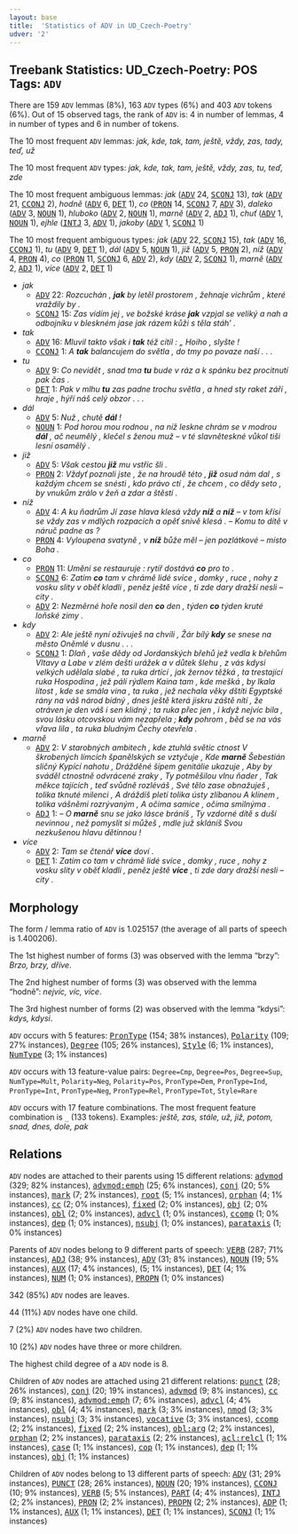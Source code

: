 ```yaml
---
layout: base
title:  'Statistics of ADV in UD_Czech-Poetry'
udver: '2'
---
```


## Treebank Statistics: UD_Czech-Poetry: POS Tags: `ADV`

There are 159 `ADV` lemmas (8%), 163 `ADV` types (6%) and 403 `ADV` tokens (6%).
Out of 15 observed tags, the rank of `ADV` is: 4 in number of lemmas, 4 in number of types and 6 in number of tokens.

The 10 most frequent `ADV` lemmas: <em>jak, kde, tak, tam, ještě, vždy, zas, tady, teď, už</em>

The 10 most frequent `ADV` types:  <em>jak, kde, tak, tam, ještě, vždy, zas, tu, teď, zde</em>

The 10 most frequent ambiguous lemmas: <em>jak</em> (<tt><a href="cs_poetry-pos-ADV.html">ADV</a></tt> 24, <tt><a href="cs_poetry-pos-SCONJ.html">SCONJ</a></tt> 13), <em>tak</em> (<tt><a href="cs_poetry-pos-ADV.html">ADV</a></tt> 21, <tt><a href="cs_poetry-pos-CCONJ.html">CCONJ</a></tt> 2), <em>hodně</em> (<tt><a href="cs_poetry-pos-ADV.html">ADV</a></tt> 6, <tt><a href="cs_poetry-pos-DET.html">DET</a></tt> 1), <em>co</em> (<tt><a href="cs_poetry-pos-PRON.html">PRON</a></tt> 14, <tt><a href="cs_poetry-pos-SCONJ.html">SCONJ</a></tt> 7, <tt><a href="cs_poetry-pos-ADV.html">ADV</a></tt> 3), <em>daleko</em> (<tt><a href="cs_poetry-pos-ADV.html">ADV</a></tt> 3, <tt><a href="cs_poetry-pos-NOUN.html">NOUN</a></tt> 1), <em>hluboko</em> (<tt><a href="cs_poetry-pos-ADV.html">ADV</a></tt> 2, <tt><a href="cs_poetry-pos-NOUN.html">NOUN</a></tt> 1), <em>marně</em> (<tt><a href="cs_poetry-pos-ADV.html">ADV</a></tt> 2, <tt><a href="cs_poetry-pos-ADJ.html">ADJ</a></tt> 1), <em>chuť</em> (<tt><a href="cs_poetry-pos-ADV.html">ADV</a></tt> 1, <tt><a href="cs_poetry-pos-NOUN.html">NOUN</a></tt> 1), <em>ejhle</em> (<tt><a href="cs_poetry-pos-INTJ.html">INTJ</a></tt> 3, <tt><a href="cs_poetry-pos-ADV.html">ADV</a></tt> 1), <em>jakoby</em> (<tt><a href="cs_poetry-pos-ADV.html">ADV</a></tt> 1, <tt><a href="cs_poetry-pos-SCONJ.html">SCONJ</a></tt> 1)

The 10 most frequent ambiguous types:  <em>jak</em> (<tt><a href="cs_poetry-pos-ADV.html">ADV</a></tt> 22, <tt><a href="cs_poetry-pos-SCONJ.html">SCONJ</a></tt> 15), <em>tak</em> (<tt><a href="cs_poetry-pos-ADV.html">ADV</a></tt> 16, <tt><a href="cs_poetry-pos-CCONJ.html">CCONJ</a></tt> 1), <em>tu</em> (<tt><a href="cs_poetry-pos-ADV.html">ADV</a></tt> 9, <tt><a href="cs_poetry-pos-DET.html">DET</a></tt> 1), <em>dál</em> (<tt><a href="cs_poetry-pos-ADV.html">ADV</a></tt> 5, <tt><a href="cs_poetry-pos-NOUN.html">NOUN</a></tt> 1), <em>již</em> (<tt><a href="cs_poetry-pos-ADV.html">ADV</a></tt> 5, <tt><a href="cs_poetry-pos-PRON.html">PRON</a></tt> 2), <em>níž</em> (<tt><a href="cs_poetry-pos-ADV.html">ADV</a></tt> 4, <tt><a href="cs_poetry-pos-PRON.html">PRON</a></tt> 4), <em>co</em> (<tt><a href="cs_poetry-pos-PRON.html">PRON</a></tt> 11, <tt><a href="cs_poetry-pos-SCONJ.html">SCONJ</a></tt> 6, <tt><a href="cs_poetry-pos-ADV.html">ADV</a></tt> 2), <em>kdy</em> (<tt><a href="cs_poetry-pos-ADV.html">ADV</a></tt> 2, <tt><a href="cs_poetry-pos-SCONJ.html">SCONJ</a></tt> 1), <em>marně</em> (<tt><a href="cs_poetry-pos-ADV.html">ADV</a></tt> 2, <tt><a href="cs_poetry-pos-ADJ.html">ADJ</a></tt> 1), <em>více</em> (<tt><a href="cs_poetry-pos-ADV.html">ADV</a></tt> 2, <tt><a href="cs_poetry-pos-DET.html">DET</a></tt> 1)


* <em>jak</em>
  * <tt><a href="cs_poetry-pos-ADV.html">ADV</a></tt> 22: <em>Rozcuchán , <b>jak</b> by letěl prostorem , žehnaje vichrům , které vraždily by .</em>
  * <tt><a href="cs_poetry-pos-SCONJ.html">SCONJ</a></tt> 15: <em>Zas vidím jej , ve božské kráse <b>jak</b> vzpjal se veliký a nah a odbojníku v bleskném jase jak rázem kůži s těla stáh’ .</em>
* <em>tak</em>
  * <tt><a href="cs_poetry-pos-ADV.html">ADV</a></tt> 16: <em>Mluvil takto však i <b>tak</b> též cítil : „ Hoiho , slyšte !</em>
  * <tt><a href="cs_poetry-pos-CCONJ.html">CCONJ</a></tt> 1: <em>A <b>tak</b> balancujem do světla , do tmy po povaze naší . . .</em>
* <em>tu</em>
  * <tt><a href="cs_poetry-pos-ADV.html">ADV</a></tt> 9: <em>Co nevidět , snad tma <b>tu</b> bude v ráz a k spánku bez procitnutí pak čas .</em>
  * <tt><a href="cs_poetry-pos-DET.html">DET</a></tt> 1: <em>Pak v mlhu <b>tu</b> zas padne trochu světla , a hned sty raket září , hraje , hýří náš celý obzor . . .</em>
* <em>dál</em>
  * <tt><a href="cs_poetry-pos-ADV.html">ADV</a></tt> 5: <em>Nuž , chutě <b>dál</b> !</em>
  * <tt><a href="cs_poetry-pos-NOUN.html">NOUN</a></tt> 1: <em>Pod horou mou rodnou , na níž leskne chrám se v modrou <b>dál</b> , ač neumělý , klečel s ženou muž – v té slavněteskné vůkol tiši lesní osamělý .</em>
* <em>již</em>
  * <tt><a href="cs_poetry-pos-ADV.html">ADV</a></tt> 5: <em>Však cestou <b>již</b> mu vstříc šli .</em>
  * <tt><a href="cs_poetry-pos-PRON.html">PRON</a></tt> 2: <em>Vždyť poznali jste , že na hroudě této , <b>již</b> osud nám dal , s každým chcem se snésti , kdo právo ctí , že chcem , co dědy seto , by vnukům zrálo v žeň a zdar a štěstí .</em>
* <em>níž</em>
  * <tt><a href="cs_poetry-pos-ADV.html">ADV</a></tt> 4: <em>A ku ňadrům Jí zase hlava klesá vždy <b>níž</b> a <b>níž</b> – v tom křísí se vždy zas v mdlých rozpacích a opěť snivě klesá . – Komu to dítě v náruč padne as ?</em>
  * <tt><a href="cs_poetry-pos-PRON.html">PRON</a></tt> 4: <em>Vyloupena svatyně , v <b>níž</b> bůže měl – jen pozlátkové – místo Boha .</em>
* <em>co</em>
  * <tt><a href="cs_poetry-pos-PRON.html">PRON</a></tt> 11: <em>Umění se restauruje : rytíř dostává <b>co</b> pro to .</em>
  * <tt><a href="cs_poetry-pos-SCONJ.html">SCONJ</a></tt> 6: <em>Zatím <b>co</b> tam v chrámě lidé svíce , domky , ruce , nohy z vosku slity v oběť kladli , peněz ještě více , ti zde dary dražší nesli – city .</em>
  * <tt><a href="cs_poetry-pos-ADV.html">ADV</a></tt> 2: <em>Nezměrné hoře nosil den <b>co</b> den , týden <b>co</b> týden kruté loňské zimy .</em>
* <em>kdy</em>
  * <tt><a href="cs_poetry-pos-ADV.html">ADV</a></tt> 2: <em>Ale ještě nyní oživuješ na chvíli , Žár bílý <b>kdy</b> se snese na město Oněmlé v dusnu . . .</em>
  * <tt><a href="cs_poetry-pos-SCONJ.html">SCONJ</a></tt> 1: <em>Dlaň , vaše dědy od Jordanských břehů jež vedla k břehům Vltavy a Labe v zlém dešti urážek a v důtek šlehu , z vás kdysi velkých udělala slabé , ta ruka drtící , jak žernov těžká , ta trestající ruka Hospodina , jež pálí rýdlem Kaina tam , kde mešká , by lkala lítost , kde se smála vina , ta ruka , jež nechala věky dštíti Egyptské rány na váš národ bídný , dnes ještě která jiskru záště nítí , že otráven je den váš i sen klidný ; ta ruka přec jen , i když nejvíc bila , svou lásku otcovskou vám nezapřela ; <b>kdy</b> pohrom , běd se na vás vřava lila , ta ruka bludným Čechy otevřela .</em>
* <em>marně</em>
  * <tt><a href="cs_poetry-pos-ADV.html">ADV</a></tt> 2: <em>V starobných ambitech , kde ztuhlá světic ctnost V škrobených límcích španělských se vztyčuje , Kde <b>marně</b> Šebestián sličný Kypící nahotu , Drážděné šípem genitálie ukazuje , Aby by sváděl ctnostně odvrácené zraky , Ty potměšilou vlnu ňader , Tak měkce tajících , teď svůdně rozléváš , Své tělo zase obnažuješ , tolika tknuté milenci , A dráždíš pletí tolika ústy zlíbanou A klínem , tolika vášněmi rozrývaným , A očima samice , očima smilnýma .</em>
  * <tt><a href="cs_poetry-pos-ADJ.html">ADJ</a></tt> 1: <em>– O <b>marně</b> snu se jako lásce bráníš , Ty vzdorné dítě s duší nevinnou , než pomyslit si můžeš , mdle juž skláníš Svou nezkušenou hlavu dětinnou !</em>
* <em>více</em>
  * <tt><a href="cs_poetry-pos-ADV.html">ADV</a></tt> 2: <em>Tam se čtenář <b>více</b> doví .</em>
  * <tt><a href="cs_poetry-pos-DET.html">DET</a></tt> 1: <em>Zatím co tam v chrámě lidé svíce , domky , ruce , nohy z vosku slity v oběť kladli , peněz ještě <b>více</b> , ti zde dary dražší nesli – city .</em>

## Morphology

The form / lemma ratio of `ADV` is 1.025157 (the average of all parts of speech is 1.400206).

The 1st highest number of forms (3) was observed with the lemma “brzy”: <em>Brzo, brzy, dříve</em>.

The 2nd highest number of forms (3) was observed with the lemma “hodně”: <em>nejvíc, víc, více</em>.

The 3rd highest number of forms (2) was observed with the lemma “kdysi”: <em>kdys, kdysi</em>.

`ADV` occurs with 5 features: <tt><a href="cs_poetry-feat-PronType.html">PronType</a></tt> (154; 38% instances), <tt><a href="cs_poetry-feat-Polarity.html">Polarity</a></tt> (109; 27% instances), <tt><a href="cs_poetry-feat-Degree.html">Degree</a></tt> (105; 26% instances), <tt><a href="cs_poetry-feat-Style.html">Style</a></tt> (6; 1% instances), <tt><a href="cs_poetry-feat-NumType.html">NumType</a></tt> (3; 1% instances)

`ADV` occurs with 13 feature-value pairs: `Degree=Cmp`, `Degree=Pos`, `Degree=Sup`, `NumType=Mult`, `Polarity=Neg`, `Polarity=Pos`, `PronType=Dem`, `PronType=Ind`, `PronType=Int`, `PronType=Neg`, `PronType=Rel`, `PronType=Tot`, `Style=Rare`

`ADV` occurs with 17 feature combinations.
The most frequent feature combination is `_` (133 tokens).
Examples: <em>ještě, zas, stále, už, již, potom, snad, dnes, dole, pak</em>


## Relations

`ADV` nodes are attached to their parents using 15 different relations: <tt><a href="cs_poetry-dep-advmod.html">advmod</a></tt> (329; 82% instances), <tt><a href="cs_poetry-dep-advmod-emph.html">advmod:emph</a></tt> (25; 6% instances), <tt><a href="cs_poetry-dep-conj.html">conj</a></tt> (20; 5% instances), <tt><a href="cs_poetry-dep-mark.html">mark</a></tt> (7; 2% instances), <tt><a href="cs_poetry-dep-root.html">root</a></tt> (5; 1% instances), <tt><a href="cs_poetry-dep-orphan.html">orphan</a></tt> (4; 1% instances), <tt><a href="cs_poetry-dep-cc.html">cc</a></tt> (2; 0% instances), <tt><a href="cs_poetry-dep-fixed.html">fixed</a></tt> (2; 0% instances), <tt><a href="cs_poetry-dep-obj.html">obj</a></tt> (2; 0% instances), <tt><a href="cs_poetry-dep-obl.html">obl</a></tt> (2; 0% instances), <tt><a href="cs_poetry-dep-advcl.html">advcl</a></tt> (1; 0% instances), <tt><a href="cs_poetry-dep-ccomp.html">ccomp</a></tt> (1; 0% instances), <tt><a href="cs_poetry-dep-dep.html">dep</a></tt> (1; 0% instances), <tt><a href="cs_poetry-dep-nsubj.html">nsubj</a></tt> (1; 0% instances), <tt><a href="cs_poetry-dep-parataxis.html">parataxis</a></tt> (1; 0% instances)

Parents of `ADV` nodes belong to 9 different parts of speech: <tt><a href="cs_poetry-pos-VERB.html">VERB</a></tt> (287; 71% instances), <tt><a href="cs_poetry-pos-ADJ.html">ADJ</a></tt> (38; 9% instances), <tt><a href="cs_poetry-pos-ADV.html">ADV</a></tt> (31; 8% instances), <tt><a href="cs_poetry-pos-NOUN.html">NOUN</a></tt> (19; 5% instances), <tt><a href="cs_poetry-pos-AUX.html">AUX</a></tt> (17; 4% instances),  (5; 1% instances), <tt><a href="cs_poetry-pos-DET.html">DET</a></tt> (4; 1% instances), <tt><a href="cs_poetry-pos-NUM.html">NUM</a></tt> (1; 0% instances), <tt><a href="cs_poetry-pos-PROPN.html">PROPN</a></tt> (1; 0% instances)

342 (85%) `ADV` nodes are leaves.

44 (11%) `ADV` nodes have one child.

7 (2%) `ADV` nodes have two children.

10 (2%) `ADV` nodes have three or more children.

The highest child degree of a `ADV` node is 8.

Children of `ADV` nodes are attached using 21 different relations: <tt><a href="cs_poetry-dep-punct.html">punct</a></tt> (28; 26% instances), <tt><a href="cs_poetry-dep-conj.html">conj</a></tt> (20; 19% instances), <tt><a href="cs_poetry-dep-advmod.html">advmod</a></tt> (9; 8% instances), <tt><a href="cs_poetry-dep-cc.html">cc</a></tt> (9; 8% instances), <tt><a href="cs_poetry-dep-advmod-emph.html">advmod:emph</a></tt> (7; 6% instances), <tt><a href="cs_poetry-dep-advcl.html">advcl</a></tt> (4; 4% instances), <tt><a href="cs_poetry-dep-obl.html">obl</a></tt> (4; 4% instances), <tt><a href="cs_poetry-dep-mark.html">mark</a></tt> (3; 3% instances), <tt><a href="cs_poetry-dep-nmod.html">nmod</a></tt> (3; 3% instances), <tt><a href="cs_poetry-dep-nsubj.html">nsubj</a></tt> (3; 3% instances), <tt><a href="cs_poetry-dep-vocative.html">vocative</a></tt> (3; 3% instances), <tt><a href="cs_poetry-dep-ccomp.html">ccomp</a></tt> (2; 2% instances), <tt><a href="cs_poetry-dep-fixed.html">fixed</a></tt> (2; 2% instances), <tt><a href="cs_poetry-dep-obl-arg.html">obl:arg</a></tt> (2; 2% instances), <tt><a href="cs_poetry-dep-orphan.html">orphan</a></tt> (2; 2% instances), <tt><a href="cs_poetry-dep-parataxis.html">parataxis</a></tt> (2; 2% instances), <tt><a href="cs_poetry-dep-acl-relcl.html">acl:relcl</a></tt> (1; 1% instances), <tt><a href="cs_poetry-dep-case.html">case</a></tt> (1; 1% instances), <tt><a href="cs_poetry-dep-cop.html">cop</a></tt> (1; 1% instances), <tt><a href="cs_poetry-dep-dep.html">dep</a></tt> (1; 1% instances), <tt><a href="cs_poetry-dep-obj.html">obj</a></tt> (1; 1% instances)

Children of `ADV` nodes belong to 13 different parts of speech: <tt><a href="cs_poetry-pos-ADV.html">ADV</a></tt> (31; 29% instances), <tt><a href="cs_poetry-pos-PUNCT.html">PUNCT</a></tt> (28; 26% instances), <tt><a href="cs_poetry-pos-NOUN.html">NOUN</a></tt> (20; 19% instances), <tt><a href="cs_poetry-pos-CCONJ.html">CCONJ</a></tt> (10; 9% instances), <tt><a href="cs_poetry-pos-VERB.html">VERB</a></tt> (5; 5% instances), <tt><a href="cs_poetry-pos-PART.html">PART</a></tt> (4; 4% instances), <tt><a href="cs_poetry-pos-INTJ.html">INTJ</a></tt> (2; 2% instances), <tt><a href="cs_poetry-pos-PRON.html">PRON</a></tt> (2; 2% instances), <tt><a href="cs_poetry-pos-PROPN.html">PROPN</a></tt> (2; 2% instances), <tt><a href="cs_poetry-pos-ADP.html">ADP</a></tt> (1; 1% instances), <tt><a href="cs_poetry-pos-AUX.html">AUX</a></tt> (1; 1% instances), <tt><a href="cs_poetry-pos-DET.html">DET</a></tt> (1; 1% instances), <tt><a href="cs_poetry-pos-SCONJ.html">SCONJ</a></tt> (1; 1% instances)

